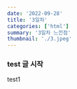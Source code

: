 ```yaml
---
date: '2022-09-28'
title: '3일차'
categories: ['html']
summary: '3일차 느낀점'
thumbnail: './3.jpeg'
---
```


### test 글 시작

test1
